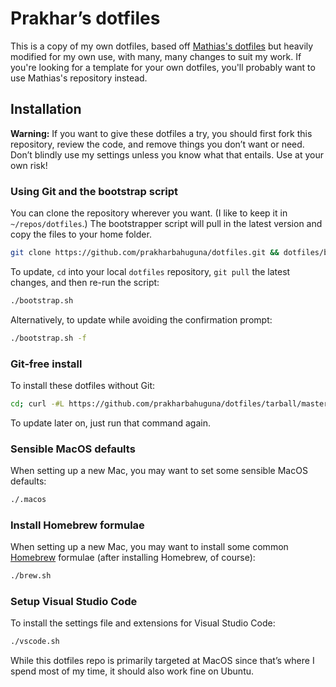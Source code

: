 # Prakhar’s dotfiles

This is a copy of my own dotfiles, based off [Mathias's dotfiles](https://github.com/mathiasbynens/dotfiles) but heavily modified for my own use, with many, many changes to suit my work. If you're looking for a template for your own dotfiles, you'll probably want to use Mathias's repository instead.

## Installation

**Warning:** If you want to give these dotfiles a try, you should first fork this repository, review the code, and remove things you don’t want or need. Don’t blindly use my settings unless you know what that entails. Use at your own risk!

### Using Git and the bootstrap script

You can clone the repository wherever you want. (I like to keep it in `~/repos/dotfiles`.) The bootstrapper script will pull in the latest version and copy the files to your home folder.

```bash
git clone https://github.com/prakharbahuguna/dotfiles.git && dotfiles/bootstrap.sh
```

To update, `cd` into your local `dotfiles` repository, `git pull` the latest changes, and then re-run the script:

```bash
./bootstrap.sh
```

Alternatively, to update while avoiding the confirmation prompt:

```bash
./bootstrap.sh -f
```

### Git-free install

To install these dotfiles without Git:

```bash
cd; curl -#L https://github.com/prakharbahuguna/dotfiles/tarball/master | tar -xzv --strip-components 1 --exclude={README.md,bootstrap.sh,LICENSE-MIT.txt}
```

To update later on, just run that command again.

### Sensible MacOS defaults

When setting up a new Mac, you may want to set some sensible MacOS defaults:

```bash
./.macos
```

### Install Homebrew formulae

When setting up a new Mac, you may want to install some common [Homebrew](http://brew.sh/) formulae (after installing Homebrew, of course):

```bash
./brew.sh
```

### Setup Visual Studio Code

To install the settings file and extensions for Visual Studio Code:

```bash
./vscode.sh
```

While this dotfiles repo is primarily targeted at MacOS since that’s where I spend most of my time, it should also work fine on Ubuntu.

